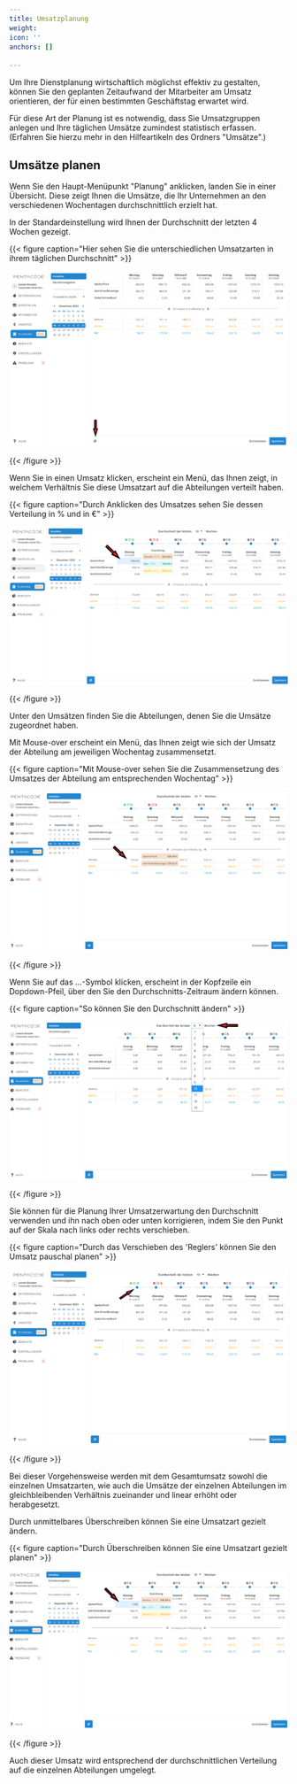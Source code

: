 ```yaml
---
title: Umsatzplanung
weight: 
icon: ''
anchors: []

---
```

Um Ihre Dienstplanung wirtschaftlich möglichst effektiv zu gestalten, können Sie den geplanten Zeitaufwand der Mitarbeiter am Umsatz orientieren, der für einen bestimmten Geschäftstag erwartet wird.

Für diese Art der Planung ist es notwendig, dass Sie Umsatzgruppen anlegen und Ihre täglichen Umsätze zumindest statistisch erfassen. (Erfahren Sie hierzu mehr in den Hilfeartikeln des Ordners "Umsätze".)

## Umsätze planen

Wenn Sie den Haupt-Menüpunkt "Planung" anklicken, landen Sie in einer Übersicht. Diese zeigt Ihnen die Umsätze, die Ihr Unternehmen an den verschiedenen Wochentagen durchschnittlich erzielt hat.

In der Standardeinstellung wird Ihnen der Durchschnitt der letzten 4 Wochen gezeigt.

{{< figure caption="Hier sehen Sie die unterschiedlichen Umsatzarten in ihrem täglichen Durchschnitt" >}}

![](/uploads/umsatze1.png)

{{< /figure >}}

Wenn Sie in einen Umsatz klicken, erscheint ein Menü, das Ihnen zeigt, in welchem Verhältnis Sie diese Umsatzart auf die Abteilungen verteilt haben.

{{< figure caption="Durch Anklicken des Umsatzes sehen Sie dessen Verteilung in % und in €" >}}

![](/uploads/umsatzpl-7.png)

{{< /figure >}}

Unter den Umsätzen finden Sie die Abteilungen, denen Sie die Umsätze zugeordnet haben.

Mit Mouse-over erscheint ein Menü, das Ihnen zeigt wie sich der Umsatz der Abteilung am jeweiligen Wochentag zusammensetzt.

{{< figure caption="Mit Mouse-over sehen Sie die Zusammensetzung des Umsatzes der Abteilung am entsprechenden Wochentag" >}}

![](/uploads/umsatzpl-6.png)

{{< /figure >}}

Wenn Sie auf das ...-Symbol klicken, erscheint in der Kopfzeile ein Dopdown-Pfeil, über den Sie den Durchschnitts-Zeitraum ändern können.

{{< figure caption="So können Sie den Durchschnitt ändern" >}}

![](/uploads/umsatze2.png)

{{< /figure >}}

Sie können für die Planung Ihrer Umsatzerwartung den Durchschnitt verwenden und ihn nach oben oder unten korrigieren, indem Sie den Punkt auf der Skala nach links oder rechts verschieben.

{{< figure caption="Durch das Verschieben des 'Reglers' können Sie den Umsatz pauschal planen" >}}

![](/uploads/umsatzpl-4.png)

{{< /figure >}}

Bei dieser Vorgehensweise werden mit dem Gesamtumsatz sowohl die einzelnen Umsatzarten, wie auch die Umsätze der einzelnen Abteilungen im gleichbleibenden Verhältnis zueinander und linear erhöht oder herabgesetzt.

Durch unmittelbares Überschreiben können Sie eine Umsatzart gezielt ändern.

{{< figure caption="Durch Überschreiben können Sie eine Umsatzart gezielt planen" >}}

![](/uploads/umsatzpl-8.png)

{{< /figure >}}

Auch dieser Umsatz wird entsprechend der durchschnittlichen Verteilung auf die einzelnen Abteilungen umgelegt.
